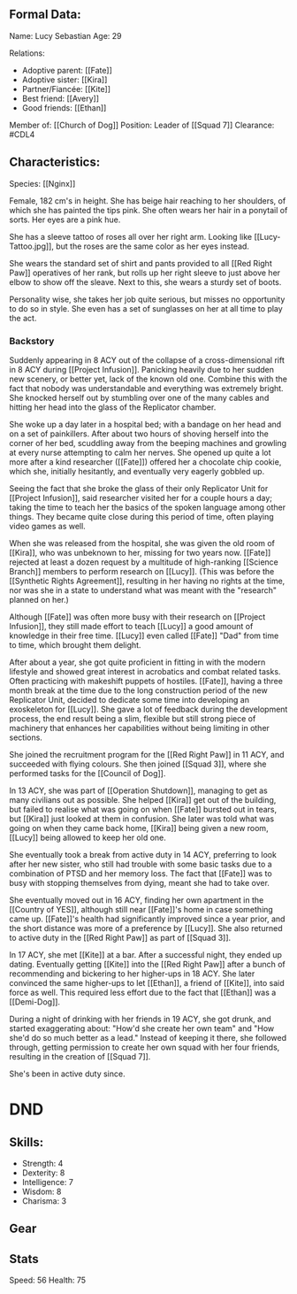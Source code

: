## Formal Data:
Name: Lucy Sebastian
Age: 29

Relations:
- Adoptive parent: [[Fate]]
- Adoptive sister: [[Kira]]
- Partner/Fiancée: [[Kite]]
- Best friend: [[Avery]]
- Good friends: [[Ethan]]

Member of: [[Church of Dog]]
Position: Leader of [[Squad 7]]
Clearance: #CDL4 
## Characteristics:
Species: [[Nginx]]

Female, 182 cm's in height. She has beige hair reaching to her shoulders, of which she has painted the tips pink. She often wears her hair in a ponytail of sorts. Her eyes are a pink hue.

She has a sleeve tattoo of roses all over her right arm. Looking like [[Lucy-Tattoo.jpg]], but the roses are the same color as her eyes instead.

She wears the standard set of shirt and pants provided to all [[Red Right Paw]] operatives of her rank, but rolls up her right sleeve to just above her elbow to show off the sleave. Next to this, she wears a sturdy set of boots.

Personality wise, she takes her job quite serious, but misses no opportunity to do so in style. She even has a set of sunglasses on her at all time to play the act. 
### Backstory

Suddenly appearing in 8 ACY out of the collapse of a cross-dimensional rift in 8 ACY during [[Project Infusion]]. Panicking heavily due to her sudden new scenery, or better yet, lack of the known old one. Combine this with the fact that nobody was understandable and everything was extremely bright. She knocked herself out by stumbling over one of the many cables and hitting her head into the glass of the Replicator chamber.

She woke up a day later in a hospital bed; with a bandage on her head and on a set of painkillers.
After about two hours of shoving herself into the corner of her bed, scuddling away from the beeping machines and growling at every nurse attempting to calm her nerves. She opened up quite a lot more after a kind researcher ([[Fate]]) offered her a chocolate chip cookie, which she, initially hesitantly, and eventually very eagerly gobbled up.

Seeing the fact that she broke the glass of their only Replicator Unit for [[Project Infusion]], said researcher visited her for a couple hours a day; taking the time to teach her the basics of the spoken language among other things. They became quite close during this period of time, often playing video games as well.

When she was released from the hospital, she was given the old room of [[Kira]], who was unbeknown to her, missing for two years now. [[Fate]] rejected at least a dozen request by a multitude of high-ranking [[Science Branch]] members to perform research on [[Lucy]]. (This was before the [[Synthetic Rights Agreement]], resulting in her having no rights at the time, nor was she in a state to understand what was meant with the "research" planned on her.)

Although [[Fate]] was often more busy with their research on [[Project Infusion]], they still made effort to teach [[Lucy]] a good amount of knowledge in their free time. [[Lucy]] even called [[Fate]] "Dad" from time to time, which brought them delight.

After about a year, she got quite proficient in fitting in with the modern lifestyle and showed great interest in acrobatics and combat related tasks. Often practicing with makeshift puppets of hostiles. [[Fate]], having a three month break at the time due to the long construction period of the new Replicator Unit, decided to dedicate some time into developing an exoskeleton for [[Lucy]]. She gave a lot of feedback during the development process, the end result being a slim, flexible but still strong piece of machinery that enhances her capabilities without being limiting in other sections.

She joined the recruitment program for the [[Red Right Paw]] in 11 ACY, and succeeded with flying colours. She then joined [[Squad 3]], where she performed tasks for the [[Council of Dog]].

In 13 ACY, she was part of [[Operation Shutdown]], managing to get as many civilians out as possible. She helped [[Kira]] get out of the building, but failed to realise what was going on when [[Fate]] bursted out in tears, but [[Kira]] just looked at them in confusion. She later was told what was going on when they came back home, [[Kira]] being given a new room, [[Lucy]] being allowed to keep her old one.

She eventually took a break from active duty in 14 ACY, preferring to look after her new sister, who still had trouble with some basic tasks due to a combination of PTSD and her memory loss. The fact that [[Fate]] was to busy with stopping themselves from dying, meant she had to take over.

She eventually moved out in 16 ACY, finding her own apartment in the [[Country of YES]], although still near [[Fate]]'s home in case something came up. [[Fate]]'s health had significantly improved since a year prior, and the short distance was more of a preference by [[Lucy]]. She also returned to active duty in the [[Red Right Paw]] as part of [[Squad 3]].

In 17 ACY, she met [[Kite]] at a bar. After a successful night, they ended up dating. Eventually getting [[Kite]] into the [[Red Right Paw]] after a bunch of recommending and bickering to her higher-ups in 18 ACY. She later convinced the same higher-ups to let [[Ethan]], a friend of [[Kite]], into said force as well. This required less effort due to the fact that [[Ethan]] was a [[Demi-Dog]].

During a night of drinking with her friends in 19 ACY, she got drunk, and started exaggerating about: "How'd she create her own team" and "How she'd do so much better as a lead."
Instead of keeping it there, she followed through, getting permission to create her own squad with her four friends, resulting in the creation of [[Squad 7]].

She's been in active duty since.

# DND
## Skills:
- Strength: 4
- Dexterity: 8
- Intelligence: 7
- Wisdom: 8
- Charisma: 3

## Gear


## Stats
Speed: 56
Health: 75